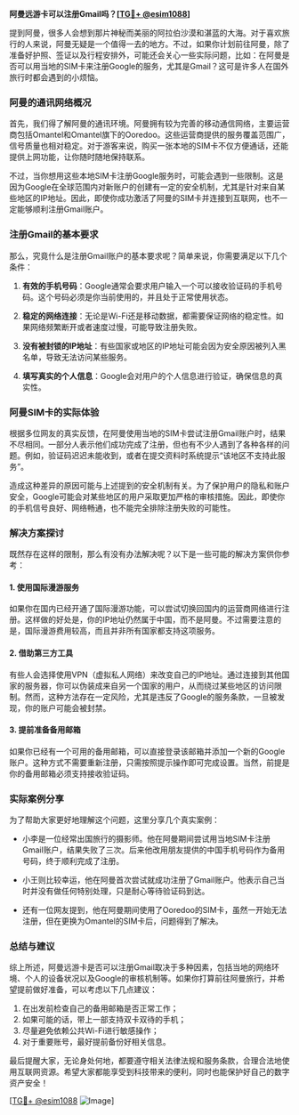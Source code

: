 **阿曼远游卡可以注册Gmail吗？[[TG💪+ @esim1088](https://t.me/s/esim1088)]**

提到阿曼，很多人会想到那片神秘而美丽的阿拉伯沙漠和湛蓝的大海。对于喜欢旅行的人来说，阿曼无疑是一个值得一去的地方。不过，如果你计划前往阿曼，除了准备好护照、签证以及行程安排外，可能还会关心一些实际问题，比如：在阿曼是否可以用当地的SIM卡来注册Google的服务，尤其是Gmail？这可是许多人在国外旅行时都会遇到的小烦恼。

### 阿曼的通讯网络概况

首先，我们得了解阿曼的通讯环境。阿曼拥有较为完善的移动通信网络，主要运营商包括Omantel和Omantel旗下的Ooredoo。这些运营商提供的服务覆盖范围广，信号质量也相对稳定。对于游客来说，购买一张本地的SIM卡不仅方便通话，还能提供上网功能，让你随时随地保持联系。

不过，当你想用这些本地SIM卡注册Google服务时，可能会遇到一些限制。这是因为Google在全球范围内对新账户的创建有一定的安全机制，尤其是针对来自某些地区的IP地址。因此，即使你成功激活了阿曼的SIM卡并连接到互联网，也不一定能够顺利注册Gmail账户。

### 注册Gmail的基本要求

那么，究竟什么是注册Gmail账户的基本要求呢？简单来说，你需要满足以下几个条件：

1. **有效的手机号码**：Google通常会要求用户输入一个可以接收验证码的手机号码。这个号码必须是你当前使用的，并且处于正常使用状态。
   
2. **稳定的网络连接**：无论是Wi-Fi还是移动数据，都需要保证网络的稳定性。如果网络频繁断开或者速度过慢，可能导致注册失败。

3. **没有被封锁的IP地址**：有些国家或地区的IP地址可能会因为安全原因被列入黑名单，导致无法访问某些服务。

4. **填写真实的个人信息**：Google会对用户的个人信息进行验证，确保信息的真实性。

### 阿曼SIM卡的实际体验

根据多位网友的真实反馈，在阿曼使用当地的SIM卡尝试注册Gmail账户时，结果不尽相同。一部分人表示他们成功完成了注册，但也有不少人遇到了各种各样的问题。例如，验证码迟迟未能收到，或者在提交资料时系统提示“该地区不支持此服务”。

造成这种差异的原因可能与上述提到的安全机制有关。为了保护用户的隐私和账户安全，Google可能会对某些地区的用户采取更加严格的审核措施。因此，即使你的手机信号良好、网络畅通，也不能完全排除注册失败的可能性。

### 解决方案探讨

既然存在这样的限制，那么有没有办法解决呢？以下是一些可能的解决方案供你参考：

#### 1. 使用国际漫游服务

如果你在国内已经开通了国际漫游功能，可以尝试切换回国内的运营商网络进行注册。这样做的好处是，你的IP地址仍然属于中国，而不是阿曼。不过需要注意的是，国际漫游费用较高，而且并非所有国家都支持这项服务。

#### 2. 借助第三方工具

有些人会选择使用VPN（虚拟私人网络）来改变自己的IP地址。通过连接到其他国家的服务器，你可以伪装成来自另一个国家的用户，从而绕过某些地区的访问限制。然而，这种方法存在一定风险，尤其是违反了Google的服务条款，一旦被发现，你的账户可能会被封禁。

#### 3. 提前准备备用邮箱

如果你已经有一个可用的备用邮箱，可以直接登录该邮箱并添加一个新的Google账户。这种方式不需要重新注册，只需按照提示操作即可完成设置。当然，前提是你的备用邮箱必须支持接收验证码。

### 实际案例分享

为了帮助大家更好地理解这个问题，这里分享几个真实案例：

- 小李是一位经常出国旅行的摄影师。他在阿曼期间尝试用当地SIM卡注册Gmail账户，结果失败了三次。后来他改用朋友提供的中国手机号码作为备用号码，终于顺利完成了注册。

- 小王则比较幸运，他在阿曼首次尝试就成功注册了Gmail账户。他表示自己当时并没有做任何特别处理，只是耐心等待验证码到达。

- 还有一位网友提到，他在阿曼期间使用了Ooredoo的SIM卡，虽然一开始无法注册，但在更换为Omantel的SIM卡后，问题得到了解决。

### 总结与建议

综上所述，阿曼远游卡是否可以注册Gmail取决于多种因素，包括当地的网络环境、个人的设备状况以及Google的审核机制等。如果你打算前往阿曼旅行，并希望提前做好准备，可以考虑以下几点建议：

1. 在出发前检查自己的备用邮箱是否正常工作；
2. 如果可能的话，带上一部支持双卡双待的手机；
3. 尽量避免依赖公共Wi-Fi进行敏感操作；
4. 对于重要账号，最好提前备份好相关信息。

最后提醒大家，无论身处何地，都要遵守相关法律法规和服务条款，合理合法地使用互联网资源。希望大家都能享受到科技带来的便利，同时也能保护好自己的数字资产安全！

[[TG💪+ @esim1088](https://t.me/s/esim1088) ![Image](https://i.postimg.cc/4NQfJmqS/Snipaste-2025-05-13-00-14-12.png)]